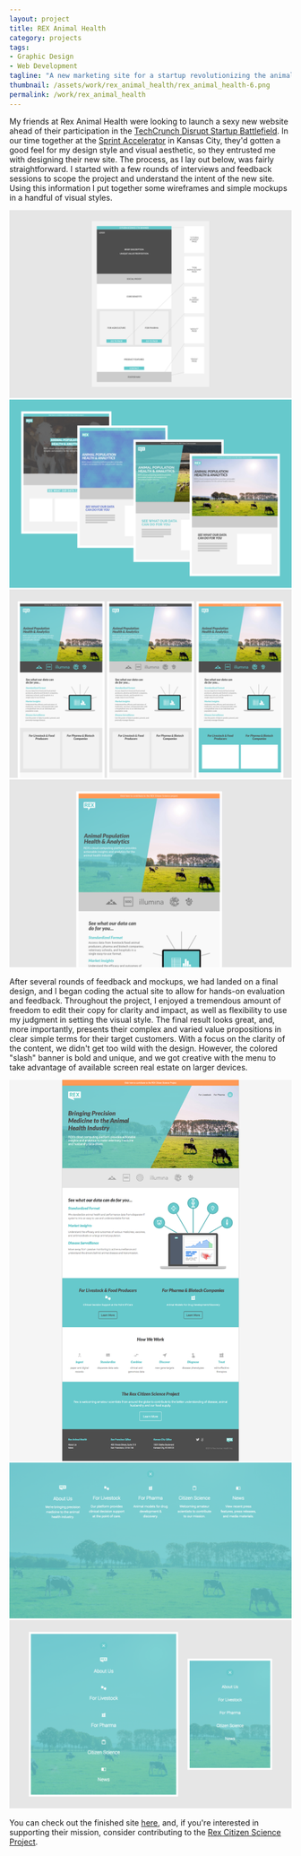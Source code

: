 ```yaml
---
layout: project
title: REX Animal Health
category: projects
tags:
- Graphic Design
- Web Development
tagline: "A new marketing site for a startup revolutionizing the animal health space"
thumbnail: /assets/work/rex_animal_health/rex_animal_health-6.png
permalink: /work/rex_animal_health
---
```


My friends at Rex Animal Health were looking to launch a sexy new website ahead of their participation in the [TechCrunch Disrupt Startup Battlefield](https://techcrunch.com/event-info/disrupt-sf-2016/). In our time together at the [Sprint Accelerator](http://sprintaccel.com/) in Kansas City, they'd gotten a good feel for my design style and visual aesthetic, so they entrusted me with designing their new site. The process, as I lay out below, was fairly straightforward. I started with a few rounds of interviews and feedback sessions to scope the project and understand the intent of the new site. Using this information I put together some wireframes and simple mockups in a handful of visual styles.

![](/assets/work/rex_animal_health/rex_animal_health-1.png)
![](/assets/work/rex_animal_health/rex_animal_health-2.png)
![](/assets/work/rex_animal_health/rex_animal_health-3.png)
![](/assets/work/rex_animal_health/rex_animal_health-4.png)

After several rounds of feedback and mockups, we had landed on a final design, and I began coding the actual site to allow for hands-on evaluation and feedback. Throughout the project, I enjoyed a tremendous amount of freedom to edit their copy for clarity and impact, as well as flexibility to use my judgment in setting the visual style. The final result looks great, and, more importantly, presents their complex and varied value propositions in clear simple terms for their target customers. With a focus on the clarity of the content, we didn't get too wild with the design. However, the colored "slash" banner is bold and unique, and we got creative with the menu to take advantage of available screen real estate on larger devices.

![](/assets/work/rex_animal_health/rex_animal_health-5.png)
![](/assets/work/rex_animal_health/rex_animal_health-6.png)
![](/assets/work/rex_animal_health/rex_animal_health-7.png)

You can check out the finished site [here](http://rexanimalhealth.com), and, if you're interested in supporting their mission, consider contributing to the [Rex Citizen Science Project](http://rexanimalhealth.com/citizenscience/).
